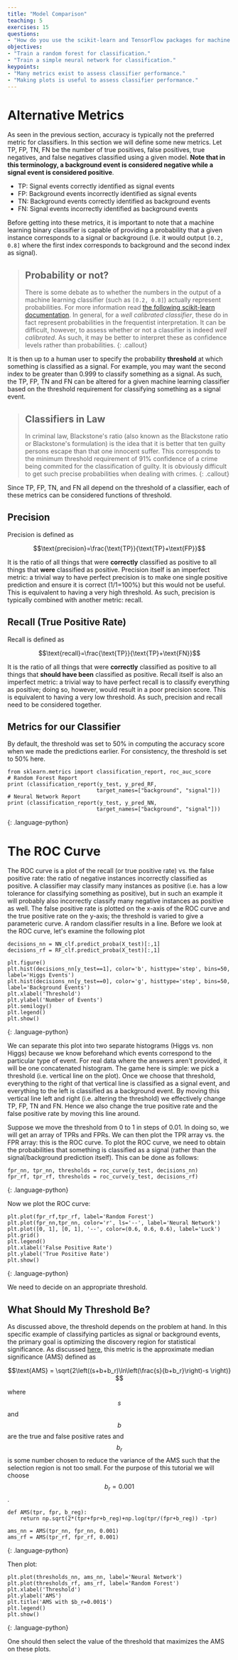 ```yaml
---
title: "Model Comparison"
teaching: 5
exercises: 15
questions:
- "How do you use the scikit-learn and TensorFlow packages for machine learning?"
objectives:
- "Train a random forest for classification."
- "Train a simple neural network for classification."
keypoints:
- "Many metrics exist to assess classifier performance."
- "Making plots is useful to assess classifier performance."
---
```


# Alternative Metrics

As seen in the previous section, accuracy is typically not the preferred metric for classifiers. In this section we will define some new metrics. Let TP, FP, TN, FN be the number of true positives, false positives, true negatives, and false negatives classified using a given model. **Note that in this terminology, a background event is considered negative while a signal event is considered positive**.

* TP: Signal events correctly identified as signal events
* FP: Background events incorrectly identified as signal events
* TN: Background events correctly identified as background events
* FN: Signal events incorrectly identified as background events

Before getting into these metrics, it is important to note that a machine learning binary classifier is capable of providing a probability that a given instance corresponds to a signal or background (i.e. it would output `[0.2, 0.8]` where the first index corresponds to background and the second index as signal).

> ## Probability or not?
> There is some debate as to whether the numbers in the output of a machine learning classifier (such as `[0.2, 0.8]`) actually represent probabilities. For more information read [the following scikit-learn documentation](https://scikit-learn.org/stable/modules/calibration.html). In general, for a *well calibrated classifier*, these do in fact represent probabilities in the frequentist interpretation. It can be difficult, however, to assess whether or not a classifier is indeed *well calibrated*. As such, it may be better to interpret these as confidence levels rather than probabilities.
{: .callout}

It is then up to a human user to specify the probability **threshold** at which something is classified as a signal. For example, you may want the second index to be greater than 0.999 to classify something as a signal. As such, the TP, FP, TN and FN can be altered for a given machine learning classifier based on the threshold requirement for classifying something as a signal event.

> ## Classifiers in Law
> In criminal law, Blackstone's ratio (also known as the Blackstone ratio or Blackstone's formulation) is the idea that it is better that ten guilty persons escape than that one innocent suffer. This corresponds to the minimum threshold requirement of 91% confidence of a crime being commited for the classification of guilty. It is obviously difficult to get such precise probabilities when dealing with crimes. 
{: .callout}

Since TP, FP, TN, and FN all depend on the threshold of a classifier, each of these metrics can be considered functions of threshold.

## Precision

Precision is defined as

$$\text{precision}=\frac{\text{TP}}{\text{TP}+\text{FP}}$$

It is the ratio of all things that were **correctly** classified as positive to all things that **were** classified as positive. Precision itself is an imperfect metric: a trivial way to have perfect precision is to make one single positive prediction and ensure it is correct (1/1=100%) but this would not be useful. This is equivalent to having a very high threshold. As such, precision is typically combined with another metric: recall.

## Recall (True Positive Rate)

Recall is defined as 

$$\text{recall}=\frac{\text{TP}}{\text{TP}+\text{FN}}$$

It is the ratio of all things that were **correctly** classified as positive to all things that **should have been** classified as positive. Recall itself is also an imperfect metric: a trivial way to have perfect recall is to classify everything as positive; doing so, however, would result in a poor precision score. This is equivalent to having a very low threshold. As such, precision and recall need to be considered together.


## Metrics for our Classifier

By default, the threshold was set to 50% in computing the accuracy score when we made the predictions earlier. For consistency, the threshold is set to 50% here.

~~~
from sklearn.metrics import classification_report, roc_auc_score
# Random Forest Report
print (classification_report(y_test, y_pred_RF,
                            target_names=["background", "signal"]))
# Neural Network Report
print (classification_report(y_test, y_pred_NN,
                            target_names=["background", "signal"]))                      
~~~
{: .language-python}


# The ROC Curve

The ROC curve is a plot of the recall (or true positive rate) vs. the false positive rate: the ratio of negative instances incorrectly classified as positive. A classifier may classify many instances as positive (i.e. has a low tolerance for classifying something as positive), but in such an example it will probably also incorrectly classify many negative instances as positive as well. The false positive rate is plotted on the x-axis of the ROC curve and the true positive rate on the y-axis; the threshold is varied to give a parameteric curve. A random classifier results in a line. Before we look at the ROC curve, let's examine the following plot

~~~
decisions_nn = NN_clf.predict_proba(X_test)[:,1]
decisions_rf = RF_clf.predict_proba(X_test)[:,1]

plt.figure()
plt.hist(decisions_nn[y_test==1], color='b', histtype='step', bins=50, label='Higgs Events')
plt.hist(decisions_nn[y_test==0], color='g', histtype='step', bins=50, label='Background Events')
plt.xlabel('Threshold')
plt.ylabel('Number of Events')
plt.semilogy()
plt.legend()
plt.show()
~~~
{: .language-python}

We can separate this plot into two separate histograms (Higgs vs. non Higgs) because we know beforehand which events correspond to the particular type of event. For real data where the answers aren't provided, it will be one concatenated histogram. The game here is simple: we pick a threshold (i.e. vertical line on the plot). Once we choose that threshold, everything to the right of that vertical line is classified as a signal event, and everything to the left is classified as a background event. By moving this vertical line left and right (i.e. altering the threshold) we effectively change TP, FP, TN and FN. Hence we also change the true positive rate and the false positive rate by moving this line around.

Suppose we move the threshold from 0 to 1 in steps of 0.01. In doing so, we will get an array of TPRs and FPRs. We can then plot the TPR array vs. the FPR array: this is the ROC curve. To plot the ROC curve, we need to obtain the probabilities that something is classified as a signal (rather than the signal/background prediction itself). This can be done as follows:

~~~
fpr_nn, tpr_nn, thresholds = roc_curve(y_test, decisions_nn)
fpr_rf, tpr_rf, thresholds = roc_curve(y_test, decisions_rf)
~~~
{: .language-python}

Now we plot the ROC curve:

~~~
plt.plot(fpr_rf,tpr_rf, label='Random Forest')
plt.plot(fpr_nn,tpr_nn, color='r', ls='--', label='Neural Network')
plt.plot([0, 1], [0, 1], '--', color=(0.6, 0.6, 0.6), label='Luck')
plt.grid()
plt.legend()
plt.xlabel('False Positive Rate')
plt.ylabel('True Positive Rate')
plt.show()
~~~
{: .language-python}



We need to decide on an appropriate threshold.

## What Should My Threshold Be?

As discussed above, the threshold depends on the problem at hand. In this specific example of classifying particles as signal or background events, the primary goal is optimizing the discovery region for statistical significance. As discussed [here](https://higgsml.lal.in2p3.fr/files/2014/04/documentation_v1.8.pdf), this metric is the approximate median significance (AMS) defined as 

$$\text{AMS} = \sqrt{2\left((s+b+b_r)\ln\left(\frac{s}{b+b_r}\right)-s \right)} $$

where $$s$$ and $$b$$ are the true and false positive rates and $$b_r$$ is some number chosen to reduce the variance of the AMS such that the selection region is not too small. For the purpose of this tutorial we will choose $$b_r=0.001$$. 

~~~
def AMS(tpr, fpr, b_reg):
    return np.sqrt(2*(tpr+fpr+b_reg)+np.log(tpr/(fpr+b_reg)) -tpr)
    
ams_nn = AMS(tpr_nn, fpr_nn, 0.001)
ams_rf = AMS(tpr_rf, fpr_rf, 0.001)
~~~
{: .language-python}

Then plot:

~~~
plt.plot(thresholds_nn, ams_nn, label='Neural Network')
plt.plot(thresholds_rf, ams_rf, label='Random Forest')
plt.xlabel('Threshold')
plt.ylabel('AMS')
plt.title('AMS with $b_r=0.001$')
plt.legend()
plt.show()
~~~
{: .language-python}

One should then select the value of the threshold that maximizes the AMS on these plots.
